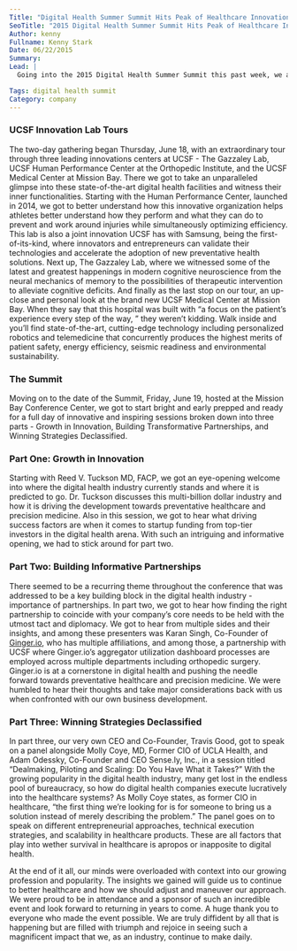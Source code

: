 ```yaml
---
Title: "Digital Health Summer Summit Hits Peak of Healthcare Innovation"
SeoTitle: "2015 Digital Health Summer Summit Hits Peak of Healthcare Innovation"
Author: kenny
Fullname: Kenny Stark
Date: 06/22/2015
Summary: 
Lead: |
  Going into the 2015 Digital Health Summer Summit this past week, we at Catalyze knew that we were in for an exhilarating time amongst our healthcare confreres, but we had no conception as to the impression we would be leaving the event with. And there’s only one word to put it simply — Wow! 

Tags: digital health summit
Category: company
---
```

### UCSF Innovation Lab Tours

The two-day gathering began Thursday, June 18, with an extraordinary tour through three leading innovations centers at UCSF - The Gazzaley Lab, UCSF Human Performance Center at the Orthopedic Institute, and the UCSF Medical Center at Mission Bay. There we got to take an unparalleled glimpse into these state-of-the-art digital health facilities and witness their inner functionalities. Starting with the Human Performance Center, launched in 2014, we got to better understand how this innovative organization helps athletes better understand how they perform and what they can do to prevent and work around injuries while simultaneously optimizing efficiency. This lab is also a joint innovation UCSF has with Samsung, being the first-of-its-kind, where innovators and entrepreneurs can validate their technologies and accelerate the adoption of new preventative health solutions. Next up, The Gazzaley Lab, where we witnessed some of the latest and greatest happenings in modern cognitive neuroscience from the neural mechanics of memory to the possibilities of therapeutic intervention to alleviate cognitive deficits. And finally as the last stop on our tour, an up-close and personal look at the brand new UCSF Medical Center at Mission Bay. When they say that this hospital was built with “a focus on the patient’s experience every step of the way, ” they weren’t kidding. Walk inside and you’ll find state-of-the-art, cutting-edge technology including personalized robotics and telemedicine that concurrently produces the highest merits of patient safety, energy efficiency, seismic readiness and environmental sustainability. 

### The Summit

Moving on to the date of the Summit, Friday, June 19, hosted at the Mission Bay Conference Center, we got to start bright and early prepped and ready for a full day of innovative and inspiring sessions broken down into three parts - Growth in Innovation, Building Transformative Partnerships, and Winning Strategies Declassified. 

### Part One: Growth in Innovation

Starting with Reed V. Tuckson MD, FACP, we got an eye-opening welcome into where the digital health industry currently stands and where it is predicted to go. Dr. Tuckson discusses this multi-billion dollar industry and how it is driving the development towards preventative healthcare and precision medicine. Also in this session, we got to hear what driving success factors are when it comes to startup funding from top-tier investors in the digital health arena. With such an intriguing and informative opening, we had to stick around for part two. 

### Part Two: Building Informative Partnerships

There seemed to be a recurring theme throughout the conference that was addressed to be a key building block in the digital health industry - importance of partnerships. In part two, we got to hear how finding the right partnership to coincide with your company’s core needs to be held with the utmost tact and diplomacy. We got to hear from multiple sides and their insights, and among these presenters was Karan Singh, Co-Founder of [Ginger.io](https://ginger.io/), who has multiple affiliations, and among those, a partnership with UCSF where Ginger.io’s aggregator utilization dashboard processes are employed across multiple departments including orthopedic surgery. Ginger.io is at a cornerstone in digital health and pushing the needle forward towards preventative healthcare and precision medicine. We were humbled to hear their thoughts and take major considerations back with us when confronted with our own business development. 

### Part Three: Winning Strategies Declassified

In part three, our very own CEO and Co-Founder, Travis Good, got to speak on a panel alongside Molly Coye, MD, Former CIO of UCLA Health, and Adam Odessky, Co-Founder and CEO Sense.ly, Inc., in a session titled “Dealmaking, Piloting and Scaling: Do You Have What it Takes?” With the growing popularity in the digital health industry, many get lost in the endless pool of bureaucracy, so how do digital health companies execute lucratively into the healthcare systems? As Molly Coye states, as former CIO in healthcare, “the first thing we’re looking for is for someone to bring us a solution instead of merely describing the problem.” The panel goes on to speak on different entrepreneurial approaches, technical execution strategies, and scalability in healthcare products. These are all factors that play into wether survival in healthcare is apropos or inapposite to digital health.

At the end of it all, our minds were overloaded with context into our growing profession and popularity. The insights we gained will guide us to continue to better healthcare and how we should adjust and maneuver our approach. We were proud to be in attendance and a sponsor of such an incredible event and look forward to returning in years to come. A huge thank you to everyone who made the event possible. We are truly diffident by all that is happening but are filled with triumph and rejoice in seeing such a magnificent impact that we, as an industry, continue to make daily.

